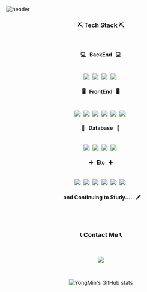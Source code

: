 ![header](https://capsule-render.vercel.app/api?type=waving&color=4085f5&height=150&section=header&text=LeeYongMin&fontSize=50&fontColor=62e3a2)

<h3 align="center">⛏️ Tech Stack ⛏️</h3><br>

<h4 align="center">💻 &nbsp BackEnd &nbsp 💻</h4>
<p align="center"><br>
  <img src="https://img.shields.io/badge/Spring-6DB33F?style=flat-square&logo=Spring&logoColor=white"/></a>&nbsp 
  <img src="https://img.shields.io/badge/Java-007396?style=flat-square&logo=Java&logoColor=white"/></a>&nbsp
  <img src="https://img.shields.io/badge/NodeJS-339933?style=flat-square&logo=node.js&logoColor=white"/></a>&nbsp
  <img src="https://img.shields.io/badge/Express-000000?style=flat-square&logo=Express&logoColor=white"/></a>&nbsp
</p>
<h4 align="center">🖥️ &nbsp FrontEnd &nbsp 🖥️</h4>
<p align="center"><br>
  <img src="https://img.shields.io/badge/JavaScript-F7DF1E?style=flat-square&logo=javaScript&logoColor=white"/></a>&nbsp 
  <img src="https://img.shields.io/badge/ReactJS-61DAFB?style=flat-square&logo=React&logoColor=white"/></a>&nbsp 
  <img src="https://img.shields.io/badge/jQuery-0769AD?style=flat-square&logo=jQuery&logoColor=white"/></a>&nbsp 
  <img src="https://img.shields.io/badge/Html5-E34F26?style=flat-square&logo=HTML5&logoColor=white"/></a>&nbsp 
  <img src="https://img.shields.io/badge/CSS-1572B6?style=flat-square&logo=css3&logoColor=white"/></a>&nbsp 
  <img src="https://img.shields.io/badge/Bootstrap-7952B3?style=flat-square&logo=Bootstrap&logoColor=white"/></a>&nbsp 
</p>
<h4 align="center">💾 &nbsp Database &nbsp 💾</h4>
<p align="center"><br>
  <img src="https://img.shields.io/badge/MariaDB-003545?style=flat-square&logo=MariaDB&logoColor=white"/></a>&nbsp   
  <img src="https://img.shields.io/badge/Oracle-F80000?style=flat-square&logo=Oracle&logoColor=white"/></a>&nbsp 
  <img src="https://img.shields.io/badge/MongoDB-47A248?style=flat-square&logo=MongoDB&logoColor=white"/></a>&nbsp 
  <img src="https://img.shields.io/badge/Hibernate-59666C?style=flat-square&logo=Hibernate&logoColor=white"/></a>&nbsp 
</p>
<h4 align="center">➕ &nbsp Etc &nbsp ➕</h4>
<p align="center"><br>
  <img src="https://img.shields.io/badge/Gradle-02303A?style=flat-square&logo=Gradle&logoColor=white"/></a>&nbsp   
  <img src="https://img.shields.io/badge/Maven-C71A36?style=flat-square&logo=ApacheMaven&logoColor=white"/></a>&nbsp 
  <img src="https://img.shields.io/badge/Ant-A81C7D?style=flat-square&logo=ApacheAnt&logoColor=white"/></a>&nbsp
  <img src="https://img.shields.io/badge/AWS-333664?style=flat-square&logo=amazon-aws&logoColor=white"/></a>&nbsp  
  <img src="https://img.shields.io/badge/Git-F05032?style=flat-square&logo=Git&logoColor=white"/></a>&nbsp 
  <img src="https://img.shields.io/badge/Github-181717?style=flat-square&logo=Github&logoColor=white"/></a>&nbsp 
</p>
<h4 align="center"> &nbsp and Continuing to Study.... &nbsp 🖊️</h4>
<br>
<br>
<h3 align="center">📞 Contact Me 📞</h3>
<br>
<p align="center">
  <a href="mailto:ymlee.dev@gmail.com"><img src="https://img.shields.io/badge/Gmail-d14836?style=flat-square&logo=Gmail&logoColor=white&link=ymlee.dev@gmail.com"/></a>
</p>
<br>

<div align="center">

![YongMin's GitHub stats](https://github-readme-stats.vercel.app/api?username=LeeYongMin01&show_icons=true&theme=tokyonight)

</div>

